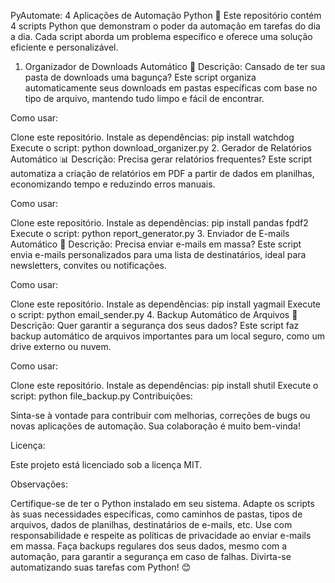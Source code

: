 PyAutomate: 4 Aplicações de Automação Python 🚀
Este repositório contém 4 scripts Python que demonstram o poder da automação em tarefas do dia a dia. Cada script aborda um problema específico e oferece uma solução eficiente e personalizável.

1. Organizador de Downloads Automático 📂
Descrição: Cansado de ter sua pasta de downloads uma bagunça? Este script organiza automaticamente seus downloads em pastas específicas com base no tipo de arquivo, mantendo tudo limpo e fácil de encontrar.

Como usar:

Clone este repositório.
Instale as dependências: pip install watchdog
Execute o script: python download_organizer.py
2. Gerador de Relatórios Automático 📊
Descrição: Precisa gerar relatórios frequentes? Este script automatiza a criação de relatórios em PDF a partir de dados em planilhas, economizando tempo e reduzindo erros manuais.

Como usar:

Clone este repositório.
Instale as dependências: pip install pandas fpdf2
Execute o script: python report_generator.py
3. Enviador de E-mails Automático 📧
Descrição: Precisa enviar e-mails em massa? Este script envia e-mails personalizados para uma lista de destinatários, ideal para newsletters, convites ou notificações.

Como usar:

Clone este repositório.
Instale as dependências: pip install yagmail
Execute o script: python email_sender.py
4. Backup Automático de Arquivos 💾
Descrição: Quer garantir a segurança dos seus dados? Este script faz backup automático de arquivos importantes para um local seguro, como um drive externo ou nuvem.

Como usar:

Clone este repositório.
Instale as dependências: pip install shutil
Execute o script: python file_backup.py
Contribuições:

Sinta-se à vontade para contribuir com melhorias, correções de bugs ou novas aplicações de automação. Sua colaboração é muito bem-vinda!

Licença:

Este projeto está licenciado sob a licença MIT.

Observações:

Certifique-se de ter o Python instalado em seu sistema.
Adapte os scripts às suas necessidades específicas, como caminhos de pastas, tipos de arquivos, dados de planilhas, destinatários de e-mails, etc.
Use com responsabilidade e respeite as políticas de privacidade ao enviar e-mails em massa.
Faça backups regulares dos seus dados, mesmo com a automação, para garantir a segurança em caso de falhas.
Divirta-se automatizando suas tarefas com Python! 😊
